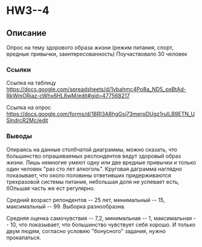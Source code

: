 # HW3--4
## Описание
Опрос на тему здорового образа жизни (режим питания, спорт, вредные привычки, заинтересованность)
Поучаствовало 30 человек
### Ссылки
Ссылка на таблицу
https://docs.google.com/spreadsheets/d/1vbahmc4Po8a_ND5_pxBtAd-RkWmORiaz-cWhx6HL8wM/edit#gid=477568217

Ссылка на опрос
https://docs.google.com/forms/d/18RI3A8hgGsj73merpDUgz1ruILB9ETN_USlndrcR2Mc/edit


### Выводы
Опираясь на данные столбчатой диаграммы, можно сказать, что большинство опрашиваемых респондентов ведут здоровый образ жизни. Лишь немногие умеют одну или две вредные привычки и только один человек "раз сто лет алкоголь". Круговая даграмма наглядно показывает, что около половины ответивших придерживаются трехразовой системы питания, небольшая доля не успевает есть, бОльшая часть же ест регулярно.  

Средний возраст репондентов -- 25 лет, минимальный -- 15, максимальный -- 99. Выборка разнообразна.

Средняя оценка самочувствия -- 7,2, минимальная -- 1, максимальная -- 10, что показывает, что большинство чувствует себя хорошо. И только двум людям, согласно условию "бонусного" задания, нужно прокапаться.



